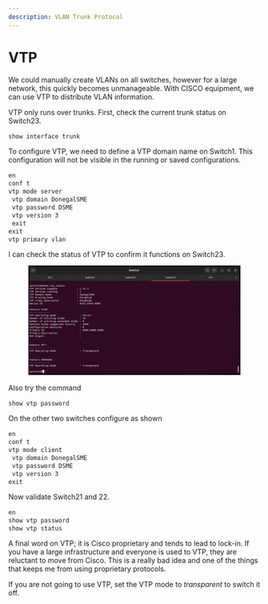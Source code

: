 ```yaml
---
description: VLAN Trunk Protocol
---
```


# VTP

We could manually create VLANs on all switches, however for a large network, this quickly becomes unmanageable. With CISCO equipment, we can use VTP to distribute VLAN information.

VTP only runs over trunks. First, check the current trunk status on Switch23.

```
show interface trunk
```

To configure VTP, we need to define a VTP domain name on Switch1. This configuration will not be visible in the running or saved configurations.

```
en
conf t
vtp mode server
 vtp domain DonegalSME
 vtp password DSME
 vtp version 3
 exit
exit
vtp primary vlan
```

I can check the status of VTP to confirm it functions on Switch23.

<figure><img src="../.gitbook/assets/image (1) (1) (1).png" alt=""><figcaption></figcaption></figure>

Also try the command

```
show vtp password
```

On the other two switches configure as shown

```
en
conf t
vtp mode client
 vtp domain DonegalSME
 vtp password DSME
 vtp version 3
exit
```

Now validate Switch21 and 22.

```
en
show vtp password
show vtp status
```

A final word on VTP; it is Cisco proprietary and tends to lead to lock-in. If you have a large infrastructure and everyone is used to VTP, they are reluctant to move from Cisco. This is a really bad idea and one of the things that keeps me from using proprietary protocols.

If you are not going to use VTP, set the VTP mode to _transparent_ to switch it off.
